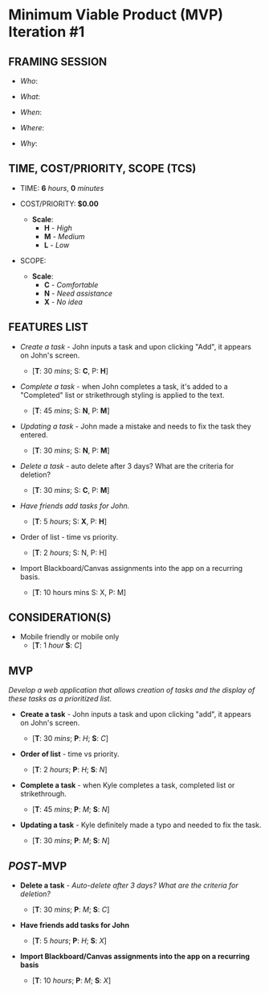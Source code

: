 # **Minimum Viable Product (MVP) Iteration #1**

## **FRAMING SESSION**

- *Who*:

- *What*:

- *When*:

- *Where*:

- *Why*:

## **TIME, COST/PRIORITY, SCOPE (TCS)**

- TIME: **6** *hours*, **0** *minutes*

- COST/PRIORITY: **$0.00**
  - **Scale**:
    - **H** - *High*
    - **M** - *Medium*
    - **L** - *Low*
​
- SCOPE:
  - **Scale**:
    - **C** - *Comfortable*
    - **N** - *Need assistance*
    - **X** - *No idea*

## **FEATURES LIST**

- *Create a task* - John inputs a task and upon clicking "Add", it appears on John's screen.
  - [**T**: 30 *mins*; S: **C**, P: **H**]

- *Complete a task* - when John completes a task, it's added to a "Completed" list or strikethrough styling is applied to the text.
  - [**T**: 45 *mins*; S: **N**, P: **M**]

- *Updating a task* - John made a mistake and needs to fix the task they entered.
  - [**T**: 30 *mins*; S: **N**, P: **M**]

- *Delete a task* - auto delete after 3 days? What are the criteria for deletion?
  - [**T**: 30 *mins*; S: **C**, P: **M**]

- *Have friends add tasks for John.*
  - [**T**: 5 *hours*; S: **X**, P: **H**]

- Order of list - time vs priority.
  - [**T**: 2 *hours*; S: N, P: H]

- Import Blackboard/Canvas assignments into the app on a recurring basis.
  - [**T**: 10 hours mins S: X, P: M]

## **CONSIDERATION(S)**

- Mobile friendly or mobile only
  - [**T**: 1 *hour* **S**: *C*]

## **MVP**

*Develop a web application that allows creation of tasks and the display of these tasks as a prioritized list.*

- **Create a task** - John inputs a task and upon clicking "add", it appears on John's screen.
  - [**T**: 30 *mins*; **P**: *H*; **S**: *C*]

- **Order of list** - time vs priority.
  - [**T**: 2 *hours*; **P**: *H*; **S**: *N*]

- **Complete a task** - when Kyle completes a task, completed list or strikethrough.
  - [**T**: 45 *mins*; **P**: *M*; **S**: *N*]

- **Updating a task** - Kyle definitely made a typo and needed to fix the task.
  - [**T**: 30 *mins*; **P**: *M*; **S**: *N*]

## ***POST***-**MVP**

- **Delete a task** - *Auto-delete after 3 days? What are the criteria for deletion?*
  - [**T**: 30 *mins*; **P**: *M*; **S**: *C*]

- **Have friends add tasks for John**
  - [**T**: 5 *hours*; **P**: *H*; **S**: *X*]

- **Import Blackboard/Canvas assignments into the app on a recurring basis**
  - [**T**: 10 *hours*; **P**: *M*; **S**: *X*]
